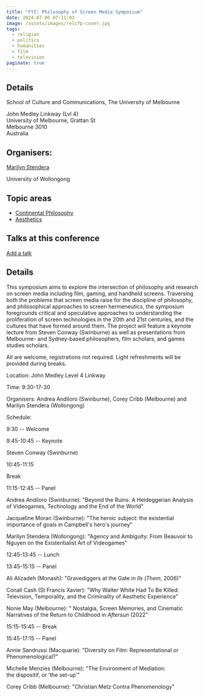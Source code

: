 ```yaml
---
title: "FYI: Philosophy of Screen Media Symposium"
date: 2024-07-06 07:11:03
image: /assets/images/relcfp-cover.jpg
tags:
  - religion
  - politics
  - humanities
  - film
  - television
paginate: true   
---
```

## Details
School of Culture and Communications, The University of Melbourne

John Medley Linkway (Lvl 4)\
University of Melbourne, Grattan St\
Melbourne 3010\
Australia

Organisers:
-----------

[Marilyn Stendera](https://philpeople.org/profiles/marilyn-stendera)

University of Wollongong

Topic areas
-----------

-   [Continental Philosophy](https://philevents.org/search/topic/590)
-   [Aesthetics](https://philevents.org/search/topic/604)

Talks at this conference
------------------------

[Add a talk](https://philevents.org/event/create?pid=124886&type=CONFERENCE_TALK)

Details
-------

This symposium aims to explore the intersection of philosophy and research on screen media including film, gaming, and handheld screens. Traversing both the problems that screen media raise for the discipline of philosophy, and philosophical approaches to screen hermeneutics, the symposium foregrounds critical and speculative approaches to understanding the proliferation of screen technologies in the 20th and 21st centuries, and the cultures that have formed around them. The project will feature a keynote lecture from Steven Conway (Swinburne) as well as presentations from Melbourne- and Sydney-based philosophers, film scholars, and games studies scholars.

All are welcome, registrations not required. Light refreshments will be provided during breaks.

Location: John Medley Level 4 Linkway

Time: 9:30-17-30

Organisers: Andrea Andiloro (Swinburne), Corey Cribb (Melbourne) and Marilyn Stendera (Wollongong)

Schedule:

9:30 -- Welcome

9:45-10:45 -- Keynote

Steven Conway (Swinburne)

10:45-11:15

Break

11:15-12:45 -- Panel

Andrea Andiloro (Swinburne): "Beyond the Ruins: A Heideggerian Analysis of Videogames, Technology and the End of the World"

Jacqueline Moran (Swinburne): "The heroic subject: the existential importance of goals in Campbell's hero's journey"

Marilyn Stendera (Wollongong): "Agency and Ambiguity: From Beauvoir to Nguyen on the Existentialist Art of Videogames"

12:45-13:45 -- Lunch

13:45-15:15 -- Panel

Ali Alizadeh (Monash): "Gravediggers at the Gate in *Ils* (*Them*, 2006)"

Conall Cash (St Francis Xavier): "Why Walter White Had To Be Killed: Television, Temporality, and the Criminality of Aesthetic Experience"

Nonie May (Melbourne): " Nostalgia, Screen Memories, and Cinematic Narratives of the Return to Childhood in *Aftersun* (2022"

15:15-15:45 -- Break

15:45-17:15 -- Panel

Annie Sandrussi (Macquarie): "Diversity on Film: Representational or Phenomenological?"

Michelle Menzies (Melbourne): "The Environment of Mediation: the dispositif, or 'the set-up'"

Corey Cribb (Melbourne): "Christian Metz Contra Phenomenology"